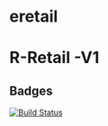 # eretail

# R-Retail -V1

## Badges
[![Build Status](https://travis-ci.com/MurungaKibaara/eretail.svg?branch=develop)](https://travis-ci.com/MurungaKibaara/eretail)
